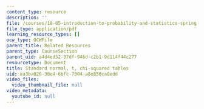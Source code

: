 ```yaml
---
content_type: resource
description: ''
file: /courses/18-05-introduction-to-probability-and-statistics-spring-2014/ea3ba02030e46bfc7304a8e850ca0edd_MIT18_05S14_distributTable.pdf
file_type: application/pdf
learning_resource_types: []
ocw_type: OCWFile
parent_title: Related Resources
parent_type: CourseSection
parent_uid: a4d4ed52-37df-946d-c2b1-9d114f44c277
resourcetype: Document
title: Standard normal, t, chi-squared tables
uid: ea3ba020-30e4-6bfc-7304-a8e850ca0edd
video_files:
  video_thumbnail_file: null
video_metadata:
  youtube_id: null
---
```

